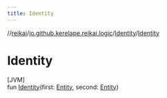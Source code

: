 ```yaml
---
title: Identity
---
```

//[reikai](../../../index.html)/[io.github.kerelape.reikai.logic](../index.html)/[Identity](index.html)/[Identity](-identity.html)



# Identity



[JVM]\
fun [Identity](-identity.html)(first: [Entity](../../io.github.kerelape.reikai.core/-entity/index.html), second: [Entity](../../io.github.kerelape.reikai.core/-entity/index.html))




